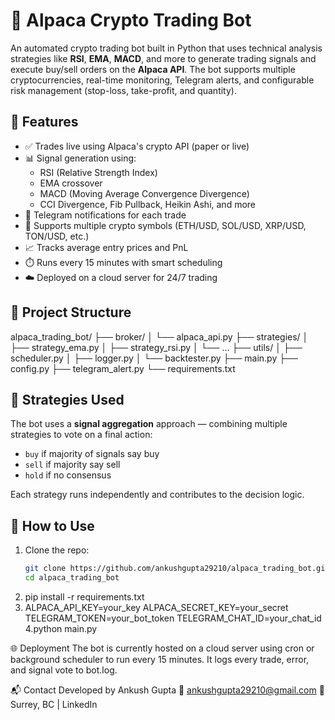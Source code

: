 # 🦙 Alpaca Crypto Trading Bot

An automated crypto trading bot built in Python that uses technical analysis strategies like **RSI**, **EMA**, **MACD**, and more to generate trading signals and execute buy/sell orders on the **Alpaca API**. The bot supports multiple cryptocurrencies, real-time monitoring, Telegram alerts, and configurable risk management (stop-loss, take-profit, and quantity).

## 🔧 Features

- ✅ Trades live using Alpaca's crypto API (paper or live)
- 📊 Signal generation using:
  - RSI (Relative Strength Index)
  - EMA crossover
  - MACD (Moving Average Convergence Divergence)
  - CCI Divergence, Fib Pullback, Heikin Ashi, and more
- 🔔 Telegram notifications for each trade
- 💼 Supports multiple crypto symbols (ETH/USD, SOL/USD, XRP/USD, TON/USD, etc.)
- 📈 Tracks average entry prices and PnL
- ⏱️ Runs every 15 minutes with smart scheduling
- ☁️ Deployed on a cloud server for 24/7 trading

## 📁 Project Structure

alpaca_trading_bot/
├── broker/
│ └── alpaca_api.py
├── strategies/
│ ├── strategy_ema.py
│ ├── strategy_rsi.py
│ └── ...
├── utils/
│ ├── scheduler.py
│ ├── logger.py
│ └── backtester.py
├── main.py
├── config.py
├── telegram_alert.py
└── requirements.txt


## 🧠 Strategies Used

The bot uses a **signal aggregation** approach — combining multiple strategies to vote on a final action:

- `buy` if majority of signals say buy  
- `sell` if majority say sell  
- `hold` if no consensus  

Each strategy runs independently and contributes to the decision logic.

## 🚀 How to Use

1. Clone the repo:
   ```bash
   git clone https://github.com/ankushgupta29210/alpaca_trading_bot.git
   cd alpaca_trading_bot
2. pip install -r requirements.txt
3. ALPACA_API_KEY=your_key
ALPACA_SECRET_KEY=your_secret
TELEGRAM_TOKEN=your_bot_token
TELEGRAM_CHAT_ID=your_chat_id
4.python main.py


🌐 Deployment
The bot is currently hosted on a cloud server using cron or background scheduler to run every 15 minutes.
It logs every trade, error, and signal vote to bot.log.

📬 Contact
Developed by Ankush Gupta
📧 ankushgupta29210@gmail.com
📍 Surrey, BC | LinkedIn




